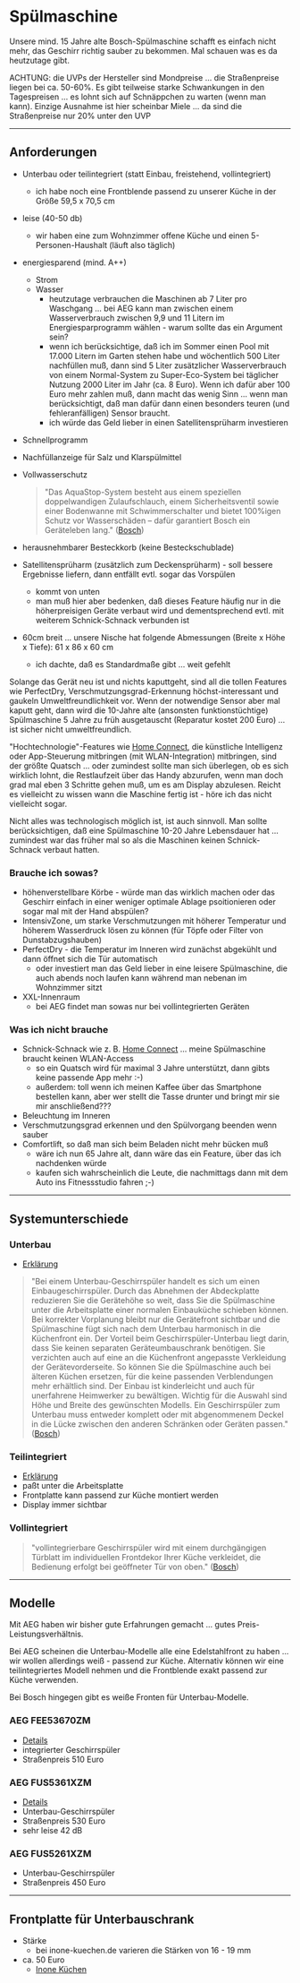 # Spülmaschine

Unsere mind. 15 Jahre alte Bosch-Spülmaschine schafft es einfach nicht mehr, das Geschirr richtig sauber zu bekommen. Mal schauen was es da heutzutage gibt.

ACHTUNG: die UVPs der Hersteller sind Mondpreise ... die Straßenpreise liegen bei ca. 50-60%. Es gibt teilweise starke Schwankungen in den Tagespreisen ... es lohnt sich auf Schnäppchen zu warten (wenn man kann). Einzige Ausnahme ist hier scheinbar Miele ... da sind die Straßenpreise nur 20% unter den UVP

---

## Anforderungen

* Unterbau oder teilintegriert (statt Einbau, freistehend, vollintegriert)
  * ich habe noch eine Frontblende passend zu unserer Küche in der Größe 59,5 x 70,5 cm
* leise (40-50 db)
  * wir haben eine zum Wohnzimmer offene Küche und einen 5-Personen-Haushalt (läuft also täglich)
* energiesparend (mind. A++)
  * Strom
  * Wasser
    * heutzutage verbrauchen die Maschinen ab 7 Liter pro Waschgang ... bei AEG kann man zwischen einem Wasserverbrauch zwischen 9,9 und 11 Litern im Energiesparprogramm wählen - warum sollte das ein Argument sein?
    * wenn ich berücksichtige, daß ich im Sommer einen Pool mit 17.000 Litern im Garten stehen habe und wöchentlich 500 Liter nachfüllen muß, dann sind 5 Liter zusätzlicher Wasserverbrauch von einem Normal-System zu Super-Eco-System bei täglicher Nutzung 2000 Liter im Jahr (ca. 8 Euro). Wenn ich dafür aber 100 Euro mehr zahlen muß, dann macht das wenig Sinn ... wenn man berücksichtigt, daß man dafür dann einen besonders teuren (und fehleranfälligen) Sensor braucht.
    * ich würde das Geld lieber in einen Satellitensprüharm investieren
* Schnellprogramm
* Nachfüllanzeige für Salz und Klarspülmittel
* Vollwasserschutz

  > "Das AquaStop-System besteht aus einem speziellen doppelwandigen Zulaufschlauch, einem Sicherheitsventil sowie einer Bodenwanne mit Schwimmerschalter und bietet 100%igen Schutz vor Wasserschäden – dafür garantiert Bosch ein Geräteleben lang." ([Bosch](https://www.bosch-home.com/de/produktliste/geschirrspueler/einbaugeschirrspueler/einbaugeschirrspueler-60-cm/SMI8YBS00D))

* herausnehmbarer Besteckkorb (keine Besteckschublade)
* Satellitensprüharm (zusätzlich zum Deckensprüharm) - soll bessere Ergebnisse liefern, dann entfällt evtl. sogar das Vorspülen
  * kommt von unten
  * man muß hier aber bedenken, daß dieses Feature häufig nur in die höherpreisigen Geräte verbaut wird und dementsprechend evtl. mit weiterem Schnick-Schnack verbunden ist
* 60cm breit ... unsere Nische hat folgende Abmessungen (Breite x Höhe x Tiefe): 61 x 86 x 60 cm
  * ich dachte, daß es Standardmaße gibt ... weit gefehlt

Solange das Gerät neu ist und nichts kaputtgeht, sind all die tollen Features wie PerfectDry, Verschmutzungsgrad-Erkennung höchst-interessant und gaukeln Umweltfreundlichkeit vor. Wenn der notwendige Sensor aber mal kaputt geht, dann wird die 10-Jahre alte (ansonsten funktionstüchtige) Spülmaschine 5 Jahre zu früh ausgetauscht (Reparatur kostet 200 Euro) ... ist sicher nicht umweltfreundlich.

"Hochtechnologie"-Features wie [Home Connect](https://www.bosch-home.com/de/bosch-erleben/homeconnect), die künstliche Intelligenz oder App-Steuerung mitbringen (mit WLAN-Integration) mitbringen, sind der größte Quatsch ... oder zumindest sollte man sich überlegen, ob es sich wirklich lohnt, die Restlaufzeit über das Handy abzurufen, wenn man doch grad mal eben 3 Schritte gehen muß, um es am Display abzulesen. Reicht es vielleicht zu wissen wann die Maschine fertig ist - höre ich das nicht vielleicht sogar.

Nicht alles was technologisch möglich ist, ist auch sinnvoll. Man sollte berücksichtigen, daß eine Spülmaschine 10-20 Jahre Lebensdauer hat ... zumindest war das früher mal so als die Maschinen keinen Schnick-Schnack verbaut hatten.

### Brauche ich sowas?

* höhenverstellbare Körbe - würde man das wirklich machen oder das Geschirr einfach in einer weniger optimale Ablage psoitionieren oder sogar mal mit der Hand abspülen?
* IntensivZone, um starke Verschmutzungen mit höherer Temperatur und höherem Wasserdruck lösen zu können (für Töpfe oder Filter von Dunstabzugshauben)
* PerfectDry - die Temperatur im Inneren wird zunächst abgekühlt und dann öffnet sich die Tür automatisch
  * oder investiert man das Geld lieber in eine leisere Spülmaschine, die auch abends noch laufen kann während man nebenan im Wohnzimmer sitzt
* XXL-Innenraum
  * bei AEG findet man sowas nur bei vollintegrierten Geräten

### Was ich nicht brauche

* Schnick-Schnack wie z. B. [Home Connect](https://www.bosch-home.com/de/bosch-erleben/homeconnect) ... meine Spülmaschine braucht keinen WLAN-Access
  * so ein Quatsch wird für maximal 3 Jahre unterstützt, dann gibts keine passende App mehr :-)
  * außerdem: toll wenn ich meinen Kaffee über das Smartphone bestellen kann, aber wer stellt die Tasse drunter und bringt mir sie mir anschließend???
* Beleuchtung im Inneren
* Verschmutzungsgrad erkennen und den Spülvorgang beenden wenn sauber
* Comfortlift, so daß man sich beim Beladen nicht mehr bücken muß
  * wäre ich nun 65 Jahre alt, dann wäre das ein Feature, über das ich nachdenken würde
  * kaufen sich wahrscheinlich die Leute, die nachmittags dann mit dem Auto ins Fitnessstudio fahren ;-)

---

## Systemunterschiede

### Unterbau

* [Erklärung](https://www.bosch-home.com/de/bosch-erleben/magazin/haushaltstipps/geschirrspueler-unterbau)

> "Bei einem Unterbau-Geschirrspüler handelt es sich um einen Einbaugeschirrspüler. Durch das Abnehmen der Abdeckplatte reduzieren Sie die Gerätehöhe so weit, dass Sie die Spülmaschine unter die Arbeitsplatte einer normalen Einbauküche schieben können. Bei korrekter Vorplanung bleibt nur die Gerätefront sichtbar und die Spülmaschine fügt sich nach dem Unterbau harmonisch in die Küchenfront ein. Der Vorteil beim Geschirrspüler-Unterbau liegt darin, dass Sie keinen separaten Geräteumbauschrank benötigen. Sie verzichten auch auf eine an die Küchenfront angepasste Verkleidung der Gerätevorderseite. So können Sie die Spülmaschine auch bei älteren Küchen ersetzen, für die keine passenden Verblendungen mehr erhältlich sind. Der Einbau ist kinderleicht und auch für unerfahrene Heimwerker zu bewältigen. Wichtig für die Auswahl sind Höhe und Breite des gewünschten Modells. Ein Geschirrspüler zum Unterbau muss entweder komplett oder mit abgenommenem Deckel in die Lücke zwischen den anderen Schränken oder Geräten passen." ([Bosch](https://www.bosch-home.com/de/bosch-erleben/magazin/haushaltstipps/geschirrspueler-unterbau))

### Teilintegriert

* [Erklärung](https://www.bosch-home.com/de/bosch-erleben/magazin/haushaltstipps/geschirrspueler-teilintegriert)
* paßt unter die Arbeitsplatte
* Frontplatte kann passend zur Küche montiert werden
* Display immer sichtbar

### Vollintegriert

> "vollintegrierbare Geschirrspüler wird mit einem durchgängigen Türblatt im individuellen Frontdekor Ihrer Küche verkleidet, die Bedienung erfolgt bei geöffneter Tür von oben." ([Bosch](https://www.bosch-home.com/de/produkte/geschirrspueler/einbaugeschirrspueler))

---

## Modelle

Mit AEG haben wir bisher gute Erfahrungen gemacht ... gutes Preis-Leistungsverhältnis.

Bei AEG scheinen die Unterbau-Modelle alle eine Edelstahlfront zu haben ... wir wollen allerdings weiß - passend zur Küche. Alternativ können wir eine teilintegriertes Modell nehmen und die Frontblende exakt passend zur Küche verwenden.

Bei Bosch hingegen gibt es weiße Fronten für Unterbau-Modelle.

### AEG FEE53670ZM

* [Details](https://www.aeg.de/kitchen/dishwashing/dishwashers/built-in-dishwasher/fee53670zm/)
* integrierter Geschirrspüler
* Straßenpreis 510 Euro

### AEG FUS5361XZM

* [Details](https://www.aeg.de/kitchen/dishwashing/dishwashers/built-in-dishwasher/fus5361xzm/)
* Unterbau-Geschirrspüler
* Straßenpreis 530 Euro
* sehr leise 42 dB

### AEG FUS5261XZM

* Unterbau-Geschirrspüler
* Straßenpreis 450 Euro

---

## Frontplatte für Unterbauschrank

* Stärke
  * bei inone-kuechen.de varieren die Stärken von 16 - 19 mm
* ca. 50 Euro
  * [Inone Küchen](https://www.inone-kuechen.de/index.php?id_kategorie=1270&id_artikel=69270&LGWCODE=K%C3%9C69270;67029;4275&gclid=Cj0KCQiA3NX_BRDQARIsALA3fIKYyg-6Jbu3M30zQLVPJegWwsH1h-ldJbgC9pyuu5isb94BKIIHk0UaAiBEEALw_wcB)